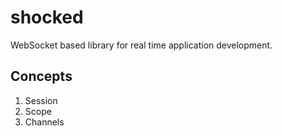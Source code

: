 # shocked
WebSocket based library for real time application 
development.

## Concepts
1. Session
2. Scope
3. Channels
